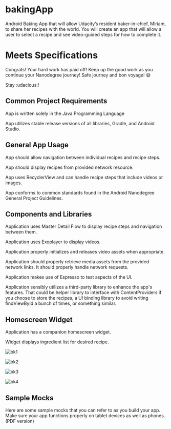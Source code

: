 # bakingApp
Android Baking App that will allow Udacity’s resident baker-in-chief, Miriam, to share her recipes with the world. You will create an app that will allow a user to select a recipe and see video-guided steps for how to complete it.



# Meets Specifications


Congrats! Your hard work has paid off! Keep up the good work as you continue your Nanodegree journey! Safe journey and bon voyage! :smile:

Stay :udacious:!

## Common Project Requirements


App is written solely in the Java Programming Language



App utilizes stable release versions of all libraries, Gradle, and Android Studio.



## General App Usage


App should allow navigation between individual recipes and recipe steps.



App should display recipes from provided network resource.



App uses RecyclerView and can handle recipe steps that include videos or images.



App conforms to common standards found in the Android Nanodegree General Project Guidelines.



## Components and Libraries


Application uses Master Detail Flow to display recipe steps and navigation between them.



Application uses Exoplayer to display videos.



Application properly initializes and releases video assets when appropriate.



Application should properly retrieve media assets from the provided network links. It should properly handle network requests.



Application makes use of Espresso to test aspects of the UI.



Application sensibly utilizes a third-party library to enhance the app's features. That could be helper library to interface with ContentProviders if you choose to store the recipes, a UI binding library to avoid writing findViewById a bunch of times, or something similar.



## Homescreen Widget


Application has a companion homescreen widget.



Widget displays ingredient list for desired recipe.


![bk1](https://user-images.githubusercontent.com/45606322/53661994-fe9e8d80-3c1e-11e9-87de-ab0baf5ad9e5.png)

![bk2](https://user-images.githubusercontent.com/45606322/53662003-06f6c880-3c1f-11e9-95d2-f762bc50c8cd.png)

![bk3](https://user-images.githubusercontent.com/45606322/53662010-0bbb7c80-3c1f-11e9-9c74-ec32ef0af6b9.png)

![bk4](https://user-images.githubusercontent.com/45606322/53662017-10803080-3c1f-11e9-82e2-e2f67a3d7bb9.png)


## Sample Mocks
Here are some sample mocks that you can refer to as you build your app. Make sure your app functions properly on tablet devices as well as phones. (PDF version)

